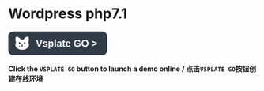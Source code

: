 # Wordpress php7.1

<a href="https://www.vsplate.com/?docker-compose=https://github.com/vsplate/dcenvs/wordpress/php7.1"><img alt="VSPLATE GO" src="https://raw.githubusercontent.com/vsplate/images/master/vsgo_btn.png" width="200px"></a>

**Click the `VSPLATE GO` button to launch a demo online / 点击`VSPLATE GO`按钮创建在线环境**